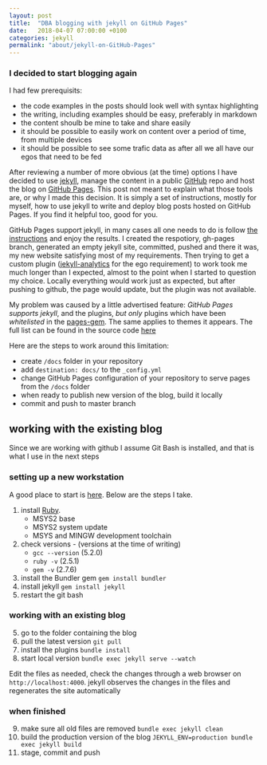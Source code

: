 ```yaml
---
layout: post
title:  "DBA blogging with jekyll on GitHub Pages"
date:   2018-04-07 07:00:00 +0100
categories: jekyll
permalink: "about/jekyll-on-GitHub-Pages"
---
```


### I decided to start blogging again

I had few prerequisits: 
* the code examples in the posts should look well with syntax highlighting
* the writing, including examples should be easy, preferably in markdown 
* the content shoulb be mine to take and share easily
* it should be possible to easily work on content over a period of time, from multiple devices
* it should be possible to see some trafic data as after all we all have our egos that need to be fed

After reviewing a number of more obvious (at the time) options I have decided to use [jekyll](https://jekyllrb.com), manage the content in a public [GitHub](https://github.com) repo and host the blog on [GitHub Pages](https://pages.github.com/). This post not meant to explain what those tools are, or why I made this decision. It is simply a set of instructions, mostly for myself, how to use jekyll to write and deploy blog posts hosted on GitHub Pages. If you find it helpful too, good for you.

GitHub Pages support jekyll, in many cases all one needs to do is follow [the instructions](https://jekyllrb.com/docs/github-pages/) and enjoy the results. I created the respotiory, gh-pages branch, generated an empty jekyll site, committed, pushed and there it was, my new website satisfying most of my requirements. Then trying to get a custom plugin ([jekyll-analytics](https://github.com/hendrikschneider/jekyll-analytics) for the ego requirement) to work took me much longer than I expected, almost to the point when I started to question my choice. Locally everything would work just as expected, but after pushing to github, the page would update, but the plugin was not available. 

My problem was caused by a little advertised feature: *GitHub Pages supports jekyll*, and the plugins, *but only* plugins which have been *whitelisted* in the [pages-gem](https://github.com/github/pages-gem). The same applies to themes it appears. The full list can be found in the source code [here](https://github.com/github/pages-gem/blob/master/lib/github-pages/plugins.rb)

Here are the steps to work around this limitation:
* create `/docs` folder in your repository
* add `destination: docs/` to the `_config.yml`
* change GitHub Pages configuration of your repository to serve pages from the `/docs` folder 
* when ready to publish new version of the blog, build it locally
* commit and push to master branch

## working with the existing blog

Since we are working with github I assume Git Bash is installed, and that is what I use in the next steps

### setting up a new workstation

A good place to start is [here](https://jekyllrb.com/docs/installation/#requirements). Below are the steps I take. 

1. install [Ruby](https://rubyinstaller.org/downloads/).
    * MSYS2 base
    * MSYS2 system update 
    * MSYS and MINGW development toolchain
2. check versions - (versions at the time of writing)
    * `gcc --version` (5.2.0)
    * `ruby -v` (2.5.1)
    * `gem -v` (2.7.6)
3. install the Bundler gem `gem install bundler`
3. install jekyll `gem install jekyll`
4. restart the git bash
    
### working with an existing blog 

5. go to the folder containing the blog
6. pull the latest version `git pull`
7. install the plugins `bundle install`
8. start local version `bundle exec jekyll serve --watch`

Edit the files as needed, check the changes through a web browser on `http://localhost:4000`. jekyll observes the changes in the files and regenerates the site automatically

### when finished 

9. make sure all old files are removed `bundle exec jekyll clean`
10. build the production version of the blog `JEKYLL_ENV=production bundle exec jekyll build`
11. stage, commit and push
